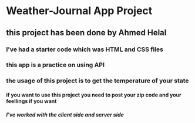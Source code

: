 # Weather-Journal App Project

## this project has been done by Ahmed Helal
### I've had a starter code which was HTML and CSS files
### this app is a practice on using API
### the usage of this project is to get the temperature of your state
#### if you want to use this project you need to post your zip code and your feellings if you want
##### I've worked with the client side and server side 

